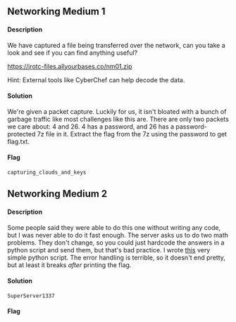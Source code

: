 ## Networking Medium 1
#### Description
We have captured a file being transferred over the network, can you take a look and see if you can find anything useful?

https://jrotc-files.allyourbases.co/nm01.zip

Hint: External tools like CyberChef can help decode the data.
#### Solution
We're given a packet capture. Luckily for us, it isn't bloated with a bunch of garbage traffic like most challenges like this are. There are only two packets we care about: 4 and 26. 4 has a password, and 26 has a password-protected 7z file in it. Extract the flag from the 7z using the password to get flag.txt.
#### Flag
`capturing_clouds_and_keys`
## Networking Medium 2
#### Description
Some people said they were able to do this one without writing any code, but I was never able to do it fast enough. The server asks us to do two math problems. They don't change, so you could just hardcode the answers in a python script and send them, but that's bad practice. I wrote [this](https://github.com/Samwise74/Writeups/tree/master/2020-SANSTROCTctf-misc/networking/medium/nm02.py) very simple python script. The error handling is terrible, so it doesn't end pretty, but at least it breaks _after_ printing the flag.
#### Solution
`SuperServer1337`
#### Flag

